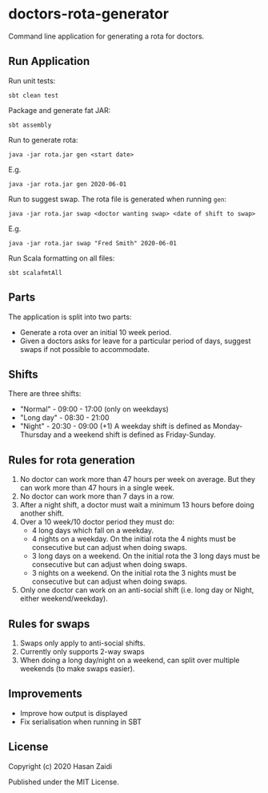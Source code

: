 # doctors-rota-generator
Command line application for generating a rota for doctors.

## Run Application
Run unit tests:
```
sbt clean test
```

Package and generate fat JAR:
```
sbt assembly
```

Run to generate rota:
```
java -jar rota.jar gen <start date>
```
E.g.
```
java -jar rota.jar gen 2020-06-01
```

Run to suggest swap. The rota file is generated when running `gen`:
```
java -jar rota.jar swap <doctor wanting swap> <date of shift to swap>
```

E.g.
```
java -jar rota.jar swap "Fred Smith" 2020-06-01
```

Run Scala formatting on all files:
```
sbt scalafmtAll
```

## Parts
The application is split into two parts:
- Generate a rota over an initial 10 week period.
- Given a doctors asks for leave for a particular period of days, suggest swaps if not possible to accommodate.

## Shifts
There are three shifts:
* "Normal" - 09:00 - 17:00 (only on weekdays)
* "Long day" - 08:30 - 21:00
* "Night" - 20:30 - 09:00 (+1)
A weekday shift is defined as Monday-Thursday and a weekend shift is defined as Friday-Sunday.

## Rules for rota generation
1. No doctor can work more than 47 hours per week on average. But they can work more than 47 hours in a single week.
1. No doctor can work more than 7 days in a row.
1. After a night shift, a doctor must wait a minimum 13 hours before doing another shift.
1. Over a 10 week/10 doctor period they must do:
   * 4 long days which fall on a weekday.
   * 4 nights on a weekday. On the initial rota the 4 nights must be consecutive but can adjust when doing swaps.
   * 3 long days on a weekend. On the initial rota the 3 long days must be consecutive but can adjust when doing swaps.
   * 3 nights on a weekend. On the initial rota the 3 nights must be consecutive but can adjust when doing swaps.
1. Only one doctor can work on an anti-social shift (i.e. long day or Night, either weekend/weekday).

## Rules for swaps
1. Swaps only apply to anti-social shifts.
1. Currently only supports 2-way swaps
1. When doing a long day/night on a weekend, can split over multiple weekends (to make swaps easier).

## Improvements
* Improve how output is displayed
* Fix serialisation when running in SBT

## License
Copyright (c) 2020 Hasan Zaidi

Published under the MIT License.

